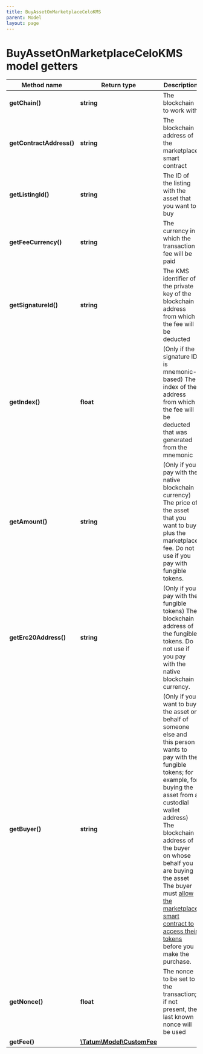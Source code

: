 ```yaml
---
title: BuyAssetOnMarketplaceCeloKMS
parent: Model
layout: page
---
```


# BuyAssetOnMarketplaceCeloKMS model getters

Method name | Return type | Description | Notes
------------ | ------------- | ------------- | -------------
**getChain()** | **string** | The blockchain to work with |
**getContractAddress()** | **string** | The blockchain address of the marketplace smart contract |
**getListingId()** | **string** | The ID of the listing with the asset that you want to buy |
**getFeeCurrency()** | **string** | The currency in which the transaction fee will be paid |
**getSignatureId()** | **string** | The KMS identifier of the private key of the blockchain address from which the fee will be deducted |
**getIndex()** | **float** | (Only if the signature ID is mnemonic-based) The index of the address from which the fee will be deducted that was generated from the mnemonic | [optional]
**getAmount()** | **string** | (Only if you pay with the native blockchain currency) The price of the asset that you want to buy plus the marketplace fee. Do not use if you pay with fungible tokens. | [optional]
**getErc20Address()** | **string** | (Only if you pay with the fungible tokens) The blockchain address of the fungible tokens. Do not use if you pay with the native blockchain currency. | [optional]
**getBuyer()** | **string** | (Only if you want to buy the asset on behalf of someone else and this person wants to pay with the fungible tokens; for example, for buying the asset from a custodial wallet address) The blockchain address of the buyer on whose behalf you are buying the asset<br/>The buyer must <a href="https://apidoc.tatum.io/tag/Fungible-Tokens-(ERC-20-or-compatible)#operation/Erc20Approve" target="_blank">allow the marketplace smart contract to access their tokens</a> before you make the purchase. | [optional]
**getNonce()** | **float** | The nonce to be set to the transaction; if not present, the last known nonce will be used | [optional]
**getFee()** | [**\Tatum\Model\CustomFee**](../CustomFee) |  | [optional]


